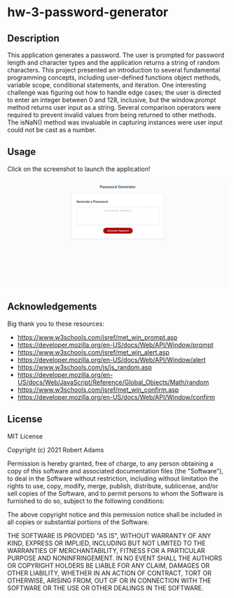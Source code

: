 # hw-3-password-generator

## Description
This application generates a password. The user is prompted for password length and character types
and the application returns a string of random characters. This project presented an introduction to 
several fundamental programming concepts, including user-defined functions object methods, variable scope, 
conditional statements, and iteration. One interesting challenge was figuring out how to handle edge cases;
the user is directed to enter an integer between 0 and 128, inclusive, but the window.prompt method returns 
user input as a string. Several comparison operators were required to prevent invalid values from being returned
to other methods. The isNaN() method was invaluable in capturing instances were user input could not be cast
as a number.

## Usage

Click on the screenshot to launch the application!

[![screenshot](webapp-screenshot.jpg)](https://comatosino.github.io/hw-3-password-generator/)
    
## Acknowledgements

Big thank you to these resources:

 - https://www.w3schools.com/jsref/met_win_prompt.asp
 - https://developer.mozilla.org/en-US/docs/Web/API/Window/prompt
 - https://www.w3schools.com/jsref/met_win_alert.asp
 - https://developer.mozilla.org/en-US/docs/Web/API/Window/alert
 - https://www.w3schools.com/js/js_random.asp
 - https://developer.mozilla.org/en-US/docs/Web/JavaScript/Reference/Global_Objects/Math/random
 - https://www.w3schools.com/jsref/met_win_confirm.asp
 - https://developer.mozilla.org/en-US/docs/Web/API/Window/confirm

## License

MIT License

Copyright (c) 2021 Robert Adams

Permission is hereby granted, free of charge, to any person obtaining a copy
of this software and associated documentation files (the "Software"), to deal
in the Software without restriction, including without limitation the rights
to use, copy, modify, merge, publish, distribute, sublicense, and/or sell
copies of the Software, and to permit persons to whom the Software is
furnished to do so, subject to the following conditions:

The above copyright notice and this permission notice shall be included in all
copies or substantial portions of the Software.

THE SOFTWARE IS PROVIDED "AS IS", WITHOUT WARRANTY OF ANY KIND, EXPRESS OR
IMPLIED, INCLUDING BUT NOT LIMITED TO THE WARRANTIES OF MERCHANTABILITY,
FITNESS FOR A PARTICULAR PURPOSE AND NONINFRINGEMENT. IN NO EVENT SHALL THE
AUTHORS OR COPYRIGHT HOLDERS BE LIABLE FOR ANY CLAIM, DAMAGES OR OTHER
LIABILITY, WHETHER IN AN ACTION OF CONTRACT, TORT OR OTHERWISE, ARISING FROM,
OUT OF OR IN CONNECTION WITH THE SOFTWARE OR THE USE OR OTHER DEALINGS IN THE
SOFTWARE.
